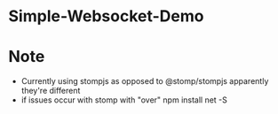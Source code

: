 # Simple-Websocket-Demo

# Note
- Currently using stompjs as opposed to @stomp/stompjs apparently they're different
- if issues occur with stomp with "over" npm install net -S